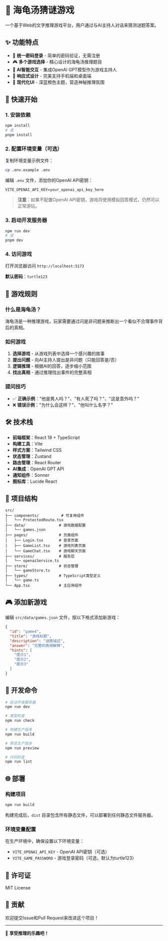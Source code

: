 # 🐢 海龟汤猜谜游戏

一个基于Web的文字推理游戏平台，用户通过与AI主持人对话来猜测谜题答案。

## ✨ 功能特点

- 🔐 **统一密码登录** - 简单的密码验证，无需注册
- 🎮 **多个游戏选择** - 精心设计的海龟汤推理题目
- 🤖 **AI智能交互** - 集成OpenAI GPT模型作为游戏主持人
- 📱 **响应式设计** - 完美支持手机端和桌面端
- 🎨 **现代化UI** - 深蓝橙色主题，营造神秘推理氛围

## 🚀 快速开始

### 1. 安装依赖

```bash
npm install
# 或
pnpm install
```

### 2. 配置环境变量（可选）

复制环境变量示例文件：
```bash
cp .env.example .env
```

编辑 `.env` 文件，添加你的OpenAI API密钥：
```env
VITE_OPENAI_API_KEY=your_openai_api_key_here
```

> **注意**：如果不配置OpenAI API密钥，游戏将使用模拟回答模式，仍然可以正常游玩。

### 3. 启动开发服务器

```bash
npm run dev
# 或
pnpm dev
```

### 4. 访问游戏

打开浏览器访问 `http://localhost:5173`

**默认密码**：`turtle123`

## 🎯 游戏规则

### 什么是海龟汤？

海龟汤是一种推理游戏，玩家需要通过问是非问题来推断出一个看似不合理事件背后的真相。

### 如何游戏

1. **选择游戏** - 从游戏列表中选择一个感兴趣的故事
2. **提出问题** - 向AI主持人提出是非问题（只能回答是/否）
3. **逻辑推理** - 根据AI的回答，逐步缩小范围
4. **找出真相** - 通过推理找出事件的完整真相

### 提问技巧

- ✅ **正确示例**："他是男人吗？"、"有人死了吗？"、"这是意外吗？"
- ❌ **错误示例**："为什么会这样？"、"他叫什么名字？"

## 🛠️ 技术栈

- **前端框架**：React 18 + TypeScript
- **构建工具**：Vite
- **样式方案**：Tailwind CSS
- **状态管理**：Zustand
- **路由管理**：React Router
- **AI集成**：OpenAI GPT API
- **通知组件**：Sonner
- **图标库**：Lucide React

## 📁 项目结构

```
src/
├── components/          # 可复用组件
│   └── ProtectedRoute.tsx
├── data/               # 游戏数据配置
│   └── games.json
├── pages/              # 页面组件
│   ├── Login.tsx       # 登录页面
│   ├── GameList.tsx    # 游戏列表页面
│   └── GameChat.tsx    # 游戏聊天页面
├── services/           # 服务层
│   └── openaiService.ts
├── store/              # 状态管理
│   └── gameStore.ts
├── types/              # TypeScript类型定义
│   └── game.ts
└── App.tsx             # 主应用组件
```

## 🎮 添加新游戏

编辑 `src/data/games.json` 文件，按以下格式添加新游戏：

```json
{
  "id": "game4",
  "title": "游戏标题",
  "description": "谜面描述",
  "answer": "完整的真相解释",
  "hints": [
    "提示1",
    "提示2",
    "提示3"
  ]
}
```

## 🔧 开发命令

```bash
# 启动开发服务器
npm run dev

# 类型检查
npm run check

# 构建生产版本
npm run build

# 预览生产版本
npm run preview

# 代码检查
npm run lint
```

## 🌐 部署

### 构建项目

```bash
npm run build
```

构建完成后，`dist` 目录包含所有静态文件，可以部署到任何静态文件服务器。

### 环境变量配置

在生产环境中，确保设置以下环境变量：

- `VITE_OPENAI_API_KEY` - OpenAI API密钥（可选）
- `VITE_GAME_PASSWORD` - 游戏登录密码（可选，默认为turtle123）

## 📝 许可证

MIT License

## 🤝 贡献

欢迎提交Issue和Pull Request来改进这个项目！

---

🐢 **享受推理的乐趣吧！**
